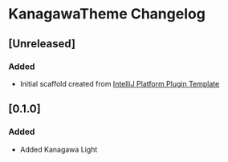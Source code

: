 <!-- Keep a Changelog guide -> https://keepachangelog.com -->

# KanagawaTheme Changelog

## [Unreleased]
### Added
- Initial scaffold created from [IntelliJ Platform Plugin Template](https://github.com/JetBrains/intellij-platform-plugin-template)

## [0.1.0]
### Added
- Added Kanagawa Light